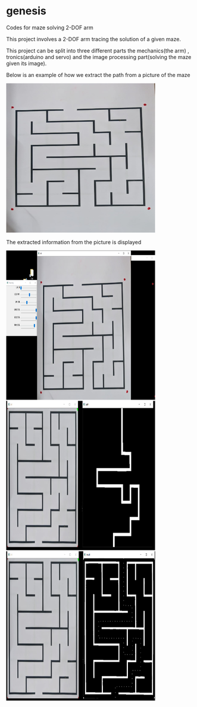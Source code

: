 # genesis
Codes for maze solving 2-DOF arm 

This project involves a 2-DOF arm tracing the solution of a given maze.

This project can be split into three different parts the mechanics(the arm) , tronics(arduino and servo) and the image processing part(solving the maze given its image).

Below is an example of how we extract the path from a picture of the maze

<img src="Images/maze.jpeg" width="400" height="400">

The extracted information from the picture is displayed

<img src="Images/solved1.png" width="400" height="400">
<img src="Images/solved2.png" width="400" height="400">
<img src="Images/solved3.png" width="400" height="400">



 
